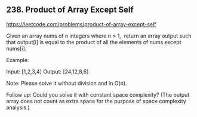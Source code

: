 ## 238. Product of Array Except Self

https://leetcode.com/problems/product-of-array-except-self

Given an array nums of n integers where n > 1,  return an array output such that output[i] is equal to the product of all the elements of nums except nums[i].

Example:

Input: [1,2,3,4]
Output: [24,12,8,6]

Note: Please solve it without division and in O(n).

Follow up:
Could you solve it with constant space complexity? (The output array does not count as extra space for the purpose of space complexity analysis.)
